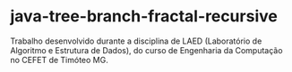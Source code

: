 # java-tree-branch-fractal-recursive
Trabalho desenvolvido durante a disciplina de LAED (Laboratório de Algoritmo e Estrutura de Dados), do curso de Engenharia da Computação no CEFET de Timóteo MG.
